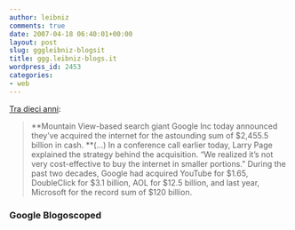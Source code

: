 ```yaml
---
author: leibniz
comments: true
date: 2007-04-18 06:40:01+00:00
layout: post
slug: gggleibniz-blogsit
title: ggg.leibniz-blogs.it
wordpress_id: 2453
categories:
- web
---
```


[Tra dieci anni](http://blog.outer-court.com/archive/2007-04-14-n32.html):


> **Mountain View-based search giant Google Inc today announced they’ve acquired the internet for the astounding sum of $2,455.5 billion in cash. **(...) In a conference call earlier today, Larry Page explained the strategy behind the acquisition. “We realized it’s not very cost-effective to buy the internet in smaller portions.” During the past two decades, Google had acquired YouTube for $1.65, DoubleClick for $3.1 billion, AOL for $12.5 billion, and last year, Microsoft for the record sum of $120 billion.




### Google Blogoscoped
